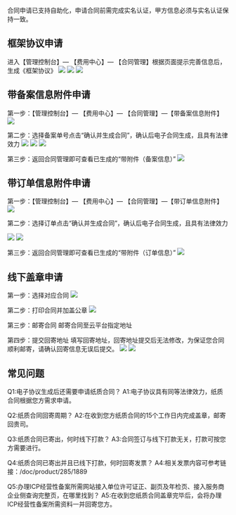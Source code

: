 合同申请已支持自助化，申请合同前需完成实名认证，甲方信息必须与实名认证保持一致。

## 框架协议申请
进入【管理控制台】— 【费用中心】— 【合同管理】根据页面提示完善信息后，生成《框架协议》
![](http://imgcache.tcecqpoc.fsphere.cn/image/mc.qcloudimg.com/static/img/f62fcd8c98fa2964f73bb4dcfe02b3e3/1.png)
![](http://imgcache.tcecqpoc.fsphere.cn/image/mc.qcloudimg.com/static/img/e589219fed37f71f67cfe3c18e019651/2.png)
![](http://imgcache.tcecqpoc.fsphere.cn/image/mc.qcloudimg.com/static/img/e2544bad1b17d643a0965961e54b1fad/3.png)

## 带备案信息附件申请
第一步：【管理控制台】— 【费用中心】— 【合同管理】—【带备案信息附件】
![](http://imgcache.tcecqpoc.fsphere.cn/image/mc.qcloudimg.com/static/img/ac9adf6425ac07f948a51d1467b912c2/4.png)


第二步：选择备案单号点击“确认并生成合同”，确认后电子合同生成，且具有法律效力
![](http://imgcache.tcecqpoc.fsphere.cn/image/mc.qcloudimg.com/static/img/d6459bda6754f9a5cf4b537618b77ea5/5.png)
![](http://imgcache.tcecqpoc.fsphere.cn/image/mc.qcloudimg.com/static/img/d317b0ce834589a5b9233cff1dda7cd0/6.png)
![](http://imgcache.tcecqpoc.fsphere.cn/image/mc.qcloudimg.com/static/img/770adbb4109c0472679fe654fa38ab44/7.png)


第三步：返回合同管理即可查看已生成的“带附件（备案信息）”
![](http://imgcache.tcecqpoc.fsphere.cn/image/mc.qcloudimg.com/static/img/33a2cbbcf2bc96efc2d4e46cbc798f3c/8.png)

## 带订单信息附件申请
第一步：【管理控制台】— 【费用中心】— 【合同管理】—【带订单信息附件】
![](http://imgcache.tcecqpoc.fsphere.cn/image/mc.qcloudimg.com/static/img/abae8a64e9b79b42fcb16882a98adb04/9.png)

第二步：选择订单点击“确认并生成合同”，确认后电子合同生成，且具有法律效力

![](http://imgcache.tcecqpoc.fsphere.cn/image/mc.qcloudimg.com/static/img/5f216174c419864dea1cb848e899efc9/10.png)
![](http://imgcache.tcecqpoc.fsphere.cn/image/mc.qcloudimg.com/static/img/64d08643c6dee6e5367163bdc251a348/11.png)

第三步：返回合同管理即可查看已生成的“带附件（订单信息）”
![](http://imgcache.tcecqpoc.fsphere.cn/image/mc.qcloudimg.com/static/img/62a52a802c840b96de39dfe31aef216a/12.png)


## 线下盖章申请
第一步：选择对应合同
![](http://imgcache.tcecqpoc.fsphere.cn/image/mc.qcloudimg.com/static/img/bf322003512f8047e50d4169af49dd38/13.png)

第二步：打印合同并加盖公章
![](http://imgcache.tcecqpoc.fsphere.cn/image/mc.qcloudimg.com/static/img/aaabd923395f38126f01d29758dd72d9/14.png)

第三步：邮寄合同
邮寄合同至云平台指定地址


第四步：提交回寄地址
填写回寄地址，回寄地址提交后无法修改，为保证您合同顺利邮寄，请确认回寄信息无误后提交。
![](http://imgcache.tcecqpoc.fsphere.cn/image/mc.qcloudimg.com/static/img/7fb48e5a9c68ed47453bfe589dd07c72/15.png)
![](http://imgcache.tcecqpoc.fsphere.cn/image/mc.qcloudimg.com/static/img/27123afb81c459503290b9f214cfa520/16.png)


## 常见问题
Q1:电子协议生成后还需要申请纸质合同？
A1:电子协议具有同等法律效力，纸质合同根据您方需求申请。

Q2:纸质合同回寄周期？
A2:在收到您方纸质合同的15个工作日内完成盖章，邮寄回贵司。

Q3:纸质合同已寄出，何时线下打款？
A3:合同签订与线下打款无关，打款可按您方需要进行。

Q4:纸质合同已寄出并且已线下打款，何时回寄发票？
A4:相关发票内容可参考链接：/doc/product/285/1889

Q5:办理ICP经营性备案所需网站接入单位许可证正、副页及年检页、接入服务商企业侧查询完整页，在哪里找到？
A5:在收到您纸质合同盖章完毕后，会将办理ICP经营性备案所需资料一并回寄您方。





